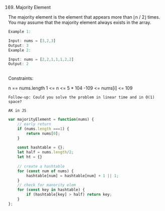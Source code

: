 169. Majority Element

The majority element is the element that appears more than ⌊n / 2⌋ times. You may assume that the majority element always exists in the array.

 
```js
Example 1:

Input: nums = [3,2,3]
Output: 3
Example 2:

Input: nums = [2,2,1,1,1,2,2]
Output: 2
 
```
Constraints:

n == nums.length
1 <= n <= 5 * 104
-109 <= nums[i] <= 109
 

`Follow-up: Could you solve the problem in linear time and in O(1) space?`

`AK in JS`

```js
var majorityElement = function(nums) {
    // early return
    if (nums.length ===1) {
        return nums[0];
    }
    
    const hashtable = {};
    let half = nums.length/2;
    let ht = {}
    
    // create a hashtable 
    for (const num of nums) {
        hashtable[num] = hashtable[num] + 1 || 1;
    }
    // check for manority elem
    for (const key in hashtable) {
        if (hashtable[key] > half) return key;
    }
};
```
